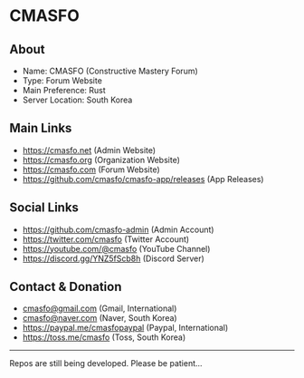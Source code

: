
# CMASFO

## About

* Name: CMASFO (Constructive Mastery Forum)
* Type: Forum Website
* Main Preference: Rust
* Server Location: South Korea

## Main Links

* https://cmasfo.net (Admin Website)
* https://cmasfo.org (Organization Website)
* https://cmasfo.com (Forum Website)
* https://github.com/cmasfo/cmasfo-app/releases (App Releases)

## Social Links

* https://github.com/cmasfo-admin (Admin Account)
* https://twitter.com/cmasfo (Twitter Account)
* https://youtube.com/@cmasfo (YouTube Channel)
* https://discord.gg/YNZ5fScb8h (Discord Server)

## Contact & Donation

* cmasfo@gmail.com (Gmail, International)
* cmasfo@naver.com (Naver, South Korea)
* https://paypal.me/cmasfopaypal (Paypal, International)
* https://toss.me/cmasfo (Toss, South Korea)

---

Repos are still being developed. Please be patient...
